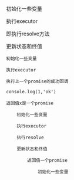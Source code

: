 初始化一些变量

执行executor

即执行resolve方法

更新状态和终值

    初始化一些变量

    执行executor

    执行上一个promise的成功回调

    console.log(1,'ok')

    返回值x是一个promise

        初始化一些变量

        执行executor

        执行resolve

        更新状态和终值

            返回值一个promise

                初始化一些变量

                